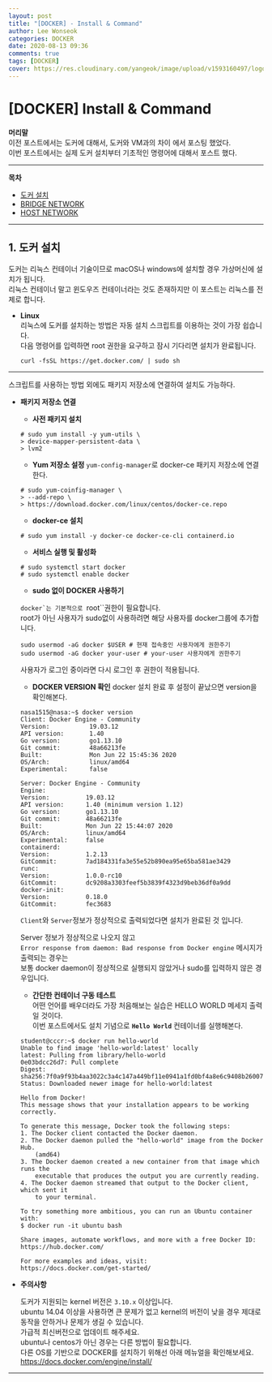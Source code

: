 ```yaml
---
layout: post
title: "[DOCKER] - Install & Command"
author: Lee Wonseok
categories: DOCKER
date: 2020-08-13 09:36
comments: true
tags: [DOCKER]
cover: https://res.cloudinary.com/yangeok/image/upload/v1593160497/logo/posts/iot-protocol.jpg
---
```




# [DOCKER]  Install & Command

**머리말**  
 이전 포스트에서는 도커에 대해서, 도커와 VM과의 차이 에서 포스팅 했었다.  
 이번 포스트에서는 실제 도커 설치부터 기초적인 명령어에 대해서 포스트 했다.  


---


**목차**
- [도커 설치](#a1)
- [BRIDGE NETWORK](#a2)
- [HOST NETWORK](#a3)

---


## 1. 도커 설치 <a name="a1"></a>  

도커는 리눅스 컨테이너 기술이므로 macOS나 windows에 설치할 경우 가상머신에 설치가 됩니다.  
리눅스 컨테이너 말고 윈도우즈 컨테이너라는 것도 존재하지만 이 포스트는 리눅스를 전제로 합니다.  

* **Linux**  
    리눅스에 도커를 설치하는 방법은 자동 설치 스크립트를 이용하는 것이 가장 쉽습니다.  
    다음 명령어를 입력하면 root 권한을 요구하고 잠시 기다리면 설치가 완료됩니다.

    ```
    curl -fsSL https://get.docker.com/ | sudo sh
    ```


---
    
스크립트를 사용하는 방법 외에도 패키지 저장소에 연결하여 설치도 가능하다.  

* **패키지 저장소 연결**

    * **사전 패키지 설치**  
    
    ```
    # sudo yum install -y yum-utils \
    > device-mapper-persistent-data \
    > lvm2
    ```


    * **Yum 저장소 설정**
    ``yum-config-manager``로 docker-ce 패키지 저장소에 연결한다.

    ```
    # sudo yum-coinfig-manager \
    > --add-repo \
    > https://download.docker.com/linux/centos/docker-ce.repo
    ```

    * **docker-ce 설치**
    
    ```
    # sudo yum install -y docker-ce docker-ce-cli containerd.io
    ```

    * **서비스 실행 및 활성화**
    
    ```
    # sudo systemctl start docker
    # sudo systemctl enable docker
    ```


    * **sudo 없이 DOCKER 사용하기**

    ``docker`는 기본적으로 ``root``권한이 필요합니다.  
    root가 아닌 사용자가 sudo없이 사용하려면 해당 사용자를 docker그룹에 추가합니다.
    
    ```
    sudo usermod -aG docker $USER # 현재 접속중인 사용자에게 권한주기
    sudo usermod -aG docker your-user # your-user 사용자에게 권한주기
    ```

    사용자가 로그인 중이라면 다시 로그인 후 권한이 적용됩니다.


    * **DOCKER VERSION 확인**
    docker 설치 완료 후 설정이 끝났으면 version을 확인해본다.

    ```
    nasa1515@nasa:~$ docker version
    Client: Docker Engine - Community
    Version:           19.03.12
    API version:       1.40
    Go version:        go1.13.10
    Git commit:        48a66213fe
    Built:             Mon Jun 22 15:45:36 2020
    OS/Arch:           linux/amd64
    Experimental:      false

    Server: Docker Engine - Community
    Engine:
    Version:          19.03.12
    API version:      1.40 (minimum version 1.12)
    Go version:       go1.13.10
    Git commit:       48a66213fe
    Built:            Mon Jun 22 15:44:07 2020
    OS/Arch:          linux/amd64
    Experimental:     false
    containerd:
    Version:          1.2.13
    GitCommit:        7ad184331fa3e55e52b890ea95e65ba581ae3429
    runc:
    Version:          1.0.0-rc10
    GitCommit:        dc9208a3303feef5b3839f4323d9beb36df0a9dd
    docker-init:
    Version:          0.18.0
    GitCommit:        fec3683
    ```

    ``Client``와 ``Server``정보가 정상적으로 출력되었다면 설치가 완료된 것 입니다.

    Server 정보가 정상적으로 나오지 않고  
    ``Error response from daemon: Bad response from Docker engine`` 메시지가 출력되는 경우는  
    보통 docker daemon이 정상적으로 실행되지 않았거나 sudo를 입력하지 않은 경우입니다.




    * **간단한 컨테이너 구동 테스트**  
    어떤 언어를 배우더라도 가장 처음해보는 실습은 HELLO WORLD 메세지 출력일 것이다.  
    이번 포스트에서도 설치 기념으로 **``Hello World``** 컨테이너를 실행해본다.
    
    ```
    student@cccr:~$ docker run hello-world
    Unable to find image 'hello-world:latest' locally
    latest: Pulling from library/hello-world
    0e03bdcc26d7: Pull complete 
    Digest: sha256:7f0a9f93b4aa3022c3a4c147a449bf11e0941a1fd0bf4a8e6c9408b2600777c5
    Status: Downloaded newer image for hello-world:latest

    Hello from Docker!
    This message shows that your installation appears to be working correctly.

    To generate this message, Docker took the following steps:
    1. The Docker client contacted the Docker daemon.
    2. The Docker daemon pulled the "hello-world" image from the Docker Hub.
        (amd64)
    3. The Docker daemon created a new container from that image which runs the
        executable that produces the output you are currently reading.
    4. The Docker daemon streamed that output to the Docker client, which sent it
        to your terminal.

    To try something more ambitious, you can run an Ubuntu container with:
    $ docker run -it ubuntu bash

    Share images, automate workflows, and more with a free Docker ID:
    https://hub.docker.com/

    For more examples and ideas, visit:
    https://docs.docker.com/get-started/

    ```


* **주의사항**

    도커가 지원되는 kernel 버전은 ``3.10.x`` 이상입니다.  
    ubuntu 14.04 이상을 사용하면 큰 문제가 없고 kernel의 버전이 낮을 경우 제대로  
    동작을 안하거나 문제가 생길 수 있습니다.  
    가급적 최신버전으로 업데이트 해주세요.  
    ubuntu나 centos가 아닌 경우는 다른 방법이 필요합니다.  
    다른 OS를 기반으로 DOCKER를 설치하기 위해선 아래 메뉴얼을 확인해보세요.
    https://docs.docker.com/engine/install/

---